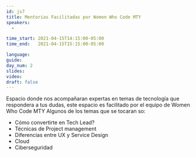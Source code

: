 ```yaml
---
id: js7
title: Mentorias Facilitadas por Women Who Code MTY
speakers:
  - 

time_start: 2021-04-15T14:15:00-05:00
time_end:   2021-04-15T15:15:00-05:00

language: 
guide:
day_num: 2
slides: 
video: 
draft: false
---
```


Espacio donde nos acompañaran expertas en temas de tecnología que respondera a tus dudas, este espacio es facilitado por el equipo de Women Who Code MTY
Algunos de los temas que se tocaran so:
- Cómo convertirte en Tech Lead?
- Técnicas de Project management
- Diferencias entre UX y Service Design
- Cloud
- Ciberseguridad


